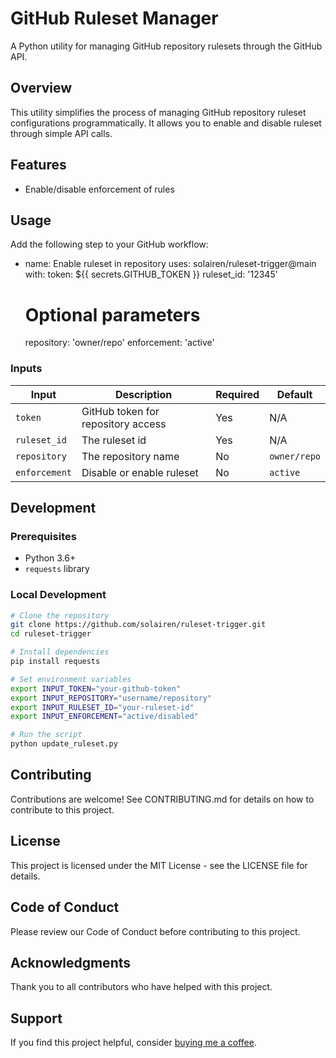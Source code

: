 # GitHub Ruleset Manager

A Python utility for managing GitHub repository rulesets through the GitHub API.

## Overview

This utility simplifies the process of managing GitHub repository ruleset configurations programmatically. It allows you to enable and disable ruleset through simple API calls.

## Features

- Enable/disable enforcement of rules

## Usage

Add the following step to your GitHub workflow:

- name: Enable ruleset in repository
  uses: solairen/ruleset-trigger@main
  with:
    token: ${{ secrets.GITHUB_TOKEN }}
    ruleset_id: '12345'
    # Optional parameters
    repository: 'owner/repo'
    enforcement: 'active'

### Inputs

| Input | Description | Required | Default |
|-------|-------------|----------|---------|
| `token` | GitHub token for repository access | Yes | N/A |
| `ruleset_id` | The ruleset id | Yes | N/A |
| `repository` | The repository name | No | `owner/repo` |
| `enforcement` | Disable or enable ruleset | No | `active` |

## Development

### Prerequisites

- Python 3.6+
- `requests` library

### Local Development

```bash
# Clone the repository
git clone https://github.com/solairen/ruleset-trigger.git
cd ruleset-trigger

# Install dependencies
pip install requests

# Set environment variables
export INPUT_TOKEN="your-github-token"
export INPUT_REPOSITORY="username/repository"
export INPUT_RULESET_ID="your-ruleset-id"
export INPUT_ENFORCEMENT="active/disabled"

# Run the script
python update_ruleset.py
```

## Contributing

Contributions are welcome! See CONTRIBUTING.md for details on how to contribute to this project.

## License

This project is licensed under the MIT License - see the LICENSE file for details.

## Code of Conduct

Please review our Code of Conduct before contributing to this project.

## Acknowledgments

Thank you to all contributors who have helped with this project.

## Support

If you find this project helpful, consider [buying me a coffee](https://www.buymeacoffee.com/solairen).